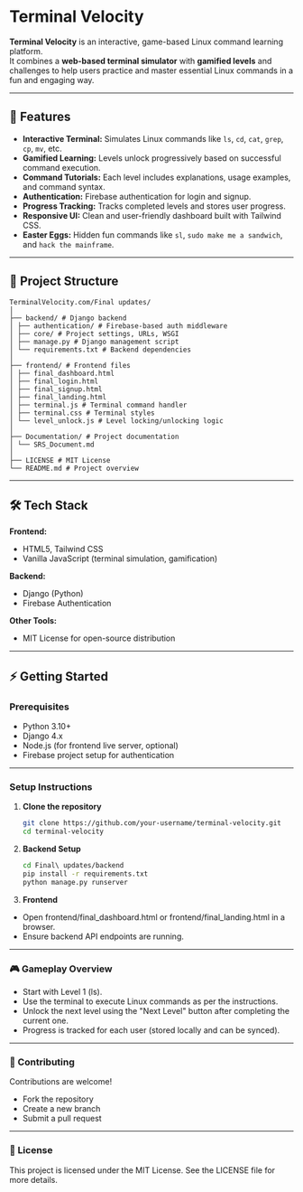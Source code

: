 # Terminal Velocity

**Terminal Velocity** is an interactive, game-based Linux command learning platform.  
It combines a **web-based terminal simulator** with **gamified levels** and challenges to help users practice and master essential Linux commands in a fun and engaging way.

---

## 🚀 Features

- **Interactive Terminal:** Simulates Linux commands like `ls`, `cd`, `cat`, `grep`, `cp`, `mv`, etc.
- **Gamified Learning:** Levels unlock progressively based on successful command execution.
- **Command Tutorials:** Each level includes explanations, usage examples, and command syntax.
- **Authentication:** Firebase authentication for login and signup.
- **Progress Tracking:** Tracks completed levels and stores user progress.
- **Responsive UI:** Clean and user-friendly dashboard built with Tailwind CSS.
- **Easter Eggs:** Hidden fun commands like `sl`, `sudo make me a sandwich`, and `hack the mainframe`.

---

## 📂 Project Structure
```
TerminalVelocity.com/Final updates/
│
├── backend/ # Django backend
│ ├── authentication/ # Firebase-based auth middleware
│ ├── core/ # Project settings, URLs, WSGI
│ ├── manage.py # Django management script
│ └── requirements.txt # Backend dependencies
│
├── frontend/ # Frontend files
│ ├── final_dashboard.html
│ ├── final_login.html
│ ├── final_signup.html
│ ├── final_landing.html
│ ├── terminal.js # Terminal command handler
│ ├── terminal.css # Terminal styles
│ └── level_unlock.js # Level locking/unlocking logic
│
├── Documentation/ # Project documentation
│ └── SRS_Document.md
│
├── LICENSE # MIT License
└── README.md # Project overview
```
---

## 🛠️ Tech Stack

**Frontend:**  
- HTML5, Tailwind CSS  
- Vanilla JavaScript (terminal simulation, gamification)

**Backend:**  
- Django (Python)
- Firebase Authentication

**Other Tools:**  
- MIT License for open-source distribution

---

## ⚡ Getting Started

### Prerequisites
- Python 3.10+
- Django 4.x
- Node.js (for frontend live server, optional)
- Firebase project setup for authentication

---

### Setup Instructions

1. **Clone the repository**
   ```bash
   git clone https://github.com/your-username/terminal-velocity.git
   cd terminal-velocity

2. **Backend Setup**
    ```bash
    cd Final\ updates/backend
    pip install -r requirements.txt
    python manage.py runserver

3. **Frontend**
- Open frontend/final_dashboard.html or frontend/final_landing.html in a browser.
- Ensure backend API endpoints are running.

---

### 🎮 Gameplay Overview
- Start with Level 1 (ls).
- Use the terminal to execute Linux commands as per the instructions.
- Unlock the next level using the "Next Level" button after completing the current one.
- Progress is tracked for each user (stored locally and can be synced).

---

### 🤝 Contributing
Contributions are welcome!
- Fork the repository
- Create a new branch
- Submit a pull request

---

### 📜 License
This project is licensed under the MIT License.
See the LICENSE file for more details.

